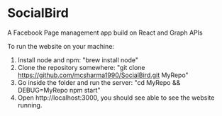 # SocialBird
A Facebook Page management app build on React and Graph APIs

To run the website on your machine:

1. Install node and npm: 
  "brew install node"
2. Clone the repository somewhere: 
  "git clone https://github.com/mcsharma1990/SocialBird.git MyRepo"
3. Go inside the folder and run the server: 
  "cd MyRepo && DEBUG=MyRepo npm start"
4. Open http://localhost:3000, you should see able to see the website running.
